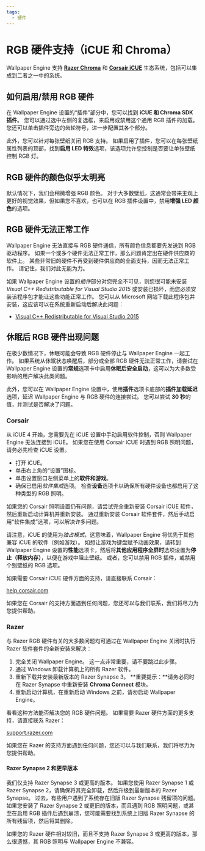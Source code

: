 ```yaml
---
tags:
  - 硬件
---
```


# RGB 硬件支持（iCUE 和 Chroma）

Wallpaper Engine 支持 [**Razer Chroma**](https://www.razer.com/chroma) 和 [**Corsair iCUE**](https://www.corsair.com/icue) 生态系统，包括可以集成到二者之一中的系统。

## 如何启用/禁用 RGB 硬件

在 Wallpaper Engine 设置的“插件”部分中，您可以找到 **iCUE 和 Chroma SDK 插件**。 您可以通过选中左侧的复选框，来启用或禁用这个通用 RGB 插件的加载。 您还可以单击插件旁边的齿轮符号，进一步配置其各个部分。

此外，您可以针对每张壁纸关闭 RGB 支持。 如果启用了插件，您可以在每张壁纸属性列表的顶部，找到**启用 LED 特效**选项，该选项允许您控制是否要让单张壁纸控制 RGB 灯。

## RGB 硬件的颜色似乎太明亮

默认情况下，我们会稍微增强 RGB 颜色。 对于大多数壁纸，这通常会带来主观上更好的视觉效果，但如果您不喜欢，也可以在 RGB 插件设置中，禁用**增强 LED 颜色**的选项。

## RGB 硬件无法正常工作

Wallpaper Engine 无法直接与 RGB 硬件通信，所有颜色信息都要先发送到 RGB 驱动程序。 如果一个或多个硬件无法正常工作，那么问题肯定出在硬件供应商的软件上。 某些非常旧的硬件不再受到硬件供应商的全面支持，因而无法正常工作。 请记住，我们对此无能为力。

如果 Wallpaper Engine 设置的*插件*部分对您完全不可见，则您很可能未安装 *Visual C++ Redistributable for Visual Studio 2015* 或安装已损坏，而您必须安装该程序包才能让这些功能正常工作。 您可以从 Microsoft 网站下载此程序包并安装，这应该可以在系统重新启动后解决此问题：

* [Visual C++ Redistributable for Visual Studio 2015](https://www.microsoft.com/download/details.aspx?id=48145)

## 休眠后 RGB 硬件出现问题

在极少数情况下，休眠可能会导致 RGB 硬件停止与 Wallpaper Engine 一起工作。 如果系统从休眠状态唤醒后，部分或全部 RGB 硬件无法正常工作，请尝试在 Wallpaper Engine 设置的**常规**选项卡中启用**休眠后安全启动**，这可以为大多数受影响的用户解决此类问题。

此外，您可以在 Wallpaper Engine 设置中，使用**插件**选项卡底部的**插件加载延迟**选项，延迟 Wallpaper Engine 与 RGB 硬件的连接尝试。 您可以尝试 **30 秒**的值，并测试是否解决了问题。

### Corsair

从 iCUE 4 开始，您需要先在 iCUE 设置中手动启用软件控制，否则 Wallpaper Engine 无法连接到 iCUE。 如果您在使用 Corsair iCUE 时遇到 RGB 照明问题，请务必先检查 iCUE 设置。

* 打开 iCUE。
* 单击右上角的“设置”图标。
* 单击设置窗口左侧菜单上的**软件和游戏**。
* 确保已启用*软件集成*选项。 检查**设备**选项卡以确保所有硬件设备也都启用了这种类型的 RGB 照明。

如果您的 Corsair 照明设置仍有问题，请尝试完全重新安装 Corsair iCUE 软件，然后重新启动计算机并重新安装。 通过重新安装 Corsair 软件套件，然后手动启用“软件集成”选项，可以解决许多问题。

请注意，iCUE 的使用为*独占模式*，这意味着，Wallpaper Engine 将优先于其他兼容 iCUE 的软件（例如游戏）。 如想让游戏为键盘赋予动画效果，请转到 Wallpaper Engine 设置的**性能**选项卡，然后将**其他应用程序全屏时**选项设置为**停止（释放内存）**，以便在游戏中阻止壁纸。 或者，您可以禁用 RGB 插件，或禁用个别壁纸的 RGB 选项。

如果需要 Corsair iCUE 硬件方面的支持，请直接联系 Corsair：

[help.corsair.com](https://help.corsair.com/)

如果您在 Corsair 的支持方面遇到任何问题，您还可以与我们联系，我们将尽力为您提供帮助。

### Razer

与 Razer RGB 硬件有关的大多数问题均可通过在 Wallpaper Engine 关闭时执行 Razer 软件套件的全新安装来解决：

1. 完全关闭 Wallpaper Engine。 这一点非常重要，请不要跳过此步骤。
2. 通过 Windows 卸载计算机上的所有 Razer 软件。
3. 重新下载并安装最新版本的 Razer Synapse 3。 **重要提示：**请务必同时在 Razer Synapse 中重新安装 **Chroma Connect** 模块。
4. 重新启动计算机，在重新启动 Windows 之前，请勿启动 Wallpaper Engine。

看看这种方法能否解决您的 RGB 硬件问题。 如果需要 Razer 硬件方面的更多支持，请直接联系 Razer：

[support.razer.com](https://support.razer.com/)

如果您在 Razer 的支持方面遇到任何问题，您还可以与我们联系，我们将尽力为您提供帮助。

#### Razer Synapse 2 和更早版本

我们仅支持 Razer Synapse 3 或更高的版本。 如果您使用 Razer Synapse 1 或 Razer Synapse 2，请确保将其完全卸载，然后升级到最新版本的 Razer Synapse。 过去，有些用户遇到了系统存在旧版 Razer Synapse 残留项的问题。 如果您安装了 Razer Synapse 2 或更旧的版本，而且遇到 RGB 照明问题，或甚至在启用 RGB 插件后遇到崩溃，您可能需要找到系统上旧版 Razer Synapse 的所有残留项，然后将其删除。

如果您的 Razer 硬件相对较旧，而且不支持 Razer Synapse 3 或更高的版本，那么很遗憾，其 RGB 照明与 Wallpaper Engine 不兼容。